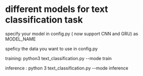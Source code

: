 # different models for text classification task

specify your model in config.py ( now support CNN and GRU)  as MODEL_NAME

speficy the data you want to use in config.py

training: python3 text_classification.py --mode train

inference : python 3 text_classification.py --mode inference

